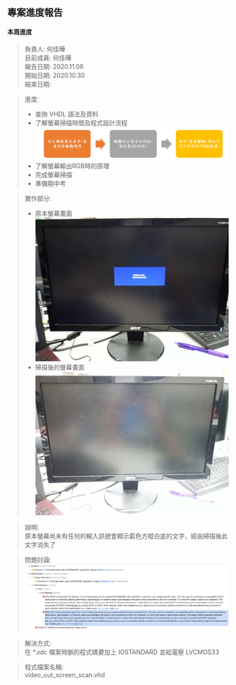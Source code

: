 ## 專案進度報告
#### 本周進度
> 負責人: 何佳曄 \
> 目前成員: 何佳曄 \
> 報告日期: 2020.11.06 \
> 開始日期: 2020.10.30 \
> 結束日期: 

> 進度:  
> * 查詢 VHDL 語法及資料  
> * 了解螢幕掃描時間及程式設計流程  
> ![螢幕掃描流程圖](https://github.com/Sapphire1002/VHDL/blob/main/01%20video_out_screen_scan/%E8%9E%A2%E5%B9%95%E6%8E%83%E6%8F%8F%E6%B5%81%E7%A8%8B%E5%9C%96.PNG)
> * 了解螢幕輸出RGB時的原理  
> * 完成螢幕掃描  
> * 準備期中考 

> 實作部分:
> * 原本螢幕畫面  
> ![原本螢幕畫面](https://github.com/Sapphire1002/VHDL/blob/main/01%20video_out_screen_scan/1106_ori.jpg)  
> * 掃描後的螢幕畫面  
> ![掃描後的螢幕畫面](https://github.com/Sapphire1002/VHDL/blob/main/01%20video_out_screen_scan/1106_result.jpg)

> 說明:  
> 原本螢幕尚未有任何的輸入訊號會顯示藍色方框白底的文字，經由掃描後此文字消失了

> 問題討論:  
> ![Q](https://github.com/Sapphire1002/VHDL/blob/main/01%20video_out_screen_scan/1106_q1.PNG)

> 解決方式:  
> 在 \*.xdc 檔案時脈的程式碼要加上 IOSTANDARD 並給電壓 LVCMOS33 

> 程式檔案名稱:  
> video_out_screen_scan.vhd  
